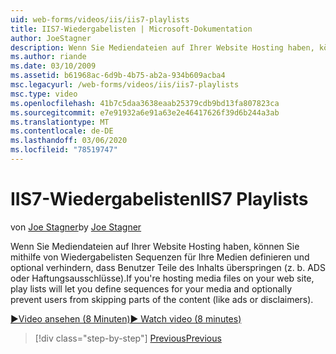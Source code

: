 ```yaml
---
uid: web-forms/videos/iis/iis7-playlists
title: IIS7-Wiedergabelisten | Microsoft-Dokumentation
author: JoeStagner
description: Wenn Sie Mediendateien auf Ihrer Website Hosting haben, können Sie mithilfe von Wiedergabelisten Sequenzen für Ihre Medien definieren und optional verhindern, dass Benutzer Teile von t überspringen...
ms.author: riande
ms.date: 03/10/2009
ms.assetid: b61968ac-6d9b-4b75-ab2a-934b609acba4
msc.legacyurl: /web-forms/videos/iis/iis7-playlists
msc.type: video
ms.openlocfilehash: 41b7c5daa3638eaab25379cdb9bd13fa807823ca
ms.sourcegitcommit: e7e91932a6e91a63e2e46417626f39d6b244a3ab
ms.translationtype: MT
ms.contentlocale: de-DE
ms.lasthandoff: 03/06/2020
ms.locfileid: "78519747"
---
```

# <a name="iis7-playlists"></a><span data-ttu-id="7f262-103">IIS7-Wiedergabelisten</span><span class="sxs-lookup"><span data-stu-id="7f262-103">IIS7 Playlists</span></span>

<span data-ttu-id="7f262-104">von [Joe Stagner](https://github.com/JoeStagner)</span><span class="sxs-lookup"><span data-stu-id="7f262-104">by [Joe Stagner](https://github.com/JoeStagner)</span></span>

<span data-ttu-id="7f262-105">Wenn Sie Mediendateien auf Ihrer Website Hosting haben, können Sie mithilfe von Wiedergabelisten Sequenzen für Ihre Medien definieren und optional verhindern, dass Benutzer Teile des Inhalts überspringen (z. b. ADS oder Haftungsausschlüsse).</span><span class="sxs-lookup"><span data-stu-id="7f262-105">If you're hosting media files on your web site, play lists will let you define sequences for your media and optionally prevent users from skipping parts of the content (like ads or disclaimers).</span></span>

[<span data-ttu-id="7f262-106">&#9654;Video ansehen (8 Minuten)</span><span class="sxs-lookup"><span data-stu-id="7f262-106">&#9654; Watch video (8 minutes)</span></span>](https://channel9.msdn.com/Blogs/ASP-NET-Site-Videos/iis7-playlists)

> [!div class="step-by-step"]
> [<span data-ttu-id="7f262-107">Previous</span><span class="sxs-lookup"><span data-stu-id="7f262-107">Previous</span></span>](bit-rate-throttling.md)
